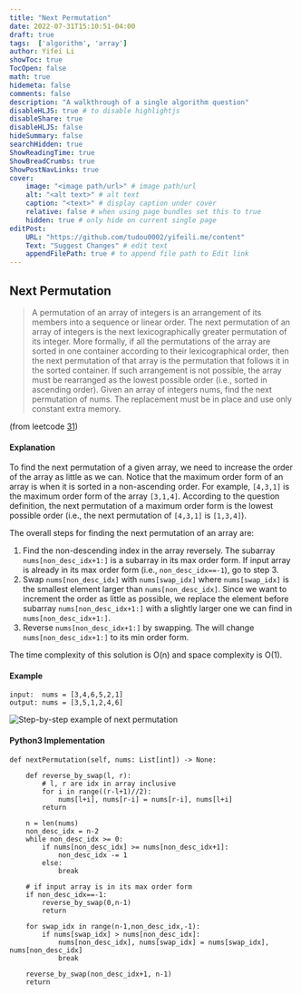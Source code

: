 ```yaml
---
title: "Next Permutation"
date: 2022-07-31T15:10:51-04:00
draft: true
tags:  ['algorithm', 'array']
author: Yifei Li
showToc: true
TocOpen: false
math: true
hidemeta: false
comments: false
description: "A walkthrough of a single algorithm question"
disableHLJS: true # to disable highlightjs
disableShare: true
disableHLJS: false
hideSummary: false
searchHidden: true
ShowReadingTime: true
ShowBreadCrumbs: true
ShowPostNavLinks: true
cover:
    image: "<image path/url>" # image path/url
    alt: "<alt text>" # alt text
    caption: "<text>" # display caption under cover
    relative: false # when using page bundles set this to true
    hidden: true # only hide on current single page
editPost:
    URL: "https://github.com/tudou0002/yifeili.me/content"
    Text: "Suggest Changes" # edit text
    appendFilePath: true # to append file path to Edit link
---
```


## Next Permutation
> A permutation of an array of integers is an arrangement of its members into a sequence or linear order. The next permutation of an array of integers is the next lexicographically greater permutation of its integer. More formally, if all the permutations of the array are sorted in one container according to their lexicographical order, then the next permutation of that array is the permutation that follows it in the sorted container. If such arrangement is not possible, the array must be rearranged as the lowest possible order (i.e., sorted in ascending order). Given an array of integers nums, find the next permutation of nums.
The replacement must be in place and use only constant extra memory.

(from leetcode [31]())

#### Explanation
To find the next permutation of a given array, we need to increase the order of the array as little as we can. Notice that the maximum order form of an array is when it is sorted in a non-ascending order. For example, `[4,3,1]` is the maximum order form of the array `[3,1,4]`. According to the question definition, the next permutation of a maximum order form is the lowest possible order (i.e., the next permutation of `[4,3,1]` is `[1,3,4]`). 

The overall steps for finding the next permutation of an array are:
1. Find the non-descending index in the array reversely. The subarray `nums[non_desc_idx+1:]` is a subarray in its max order form. If input array is already in its max order form (i.e., `non_desc_idx==-1`), go to step 3.
2. Swap `nums[non_desc_idx]` with `nums[swap_idx]` where `nums[swap_idx]` is the smallest element larger than `nums[non_desc_idx]`. Since we want to increment the order as little as possible, we replace the element before subarray `nums[non_desc_idx+1:]` with a slightly larger one we can find in `nums[non_desc_idx+1:]`.
3. Reverse `nums[non_desc_idx+1:]` by swapping. The will change `nums[non_desc_idx+1:]` to its min order form. 

The time complexity of this solution is O(n) and space complexity is O(1).

#### Example
```
input:  nums = [3,4,6,5,2,1]
output: nums = [3,5,1,2,4,6]
```
![Step-by-step example of next permutation](/next_permutation.PNG#center)


#### Python3 Implementation
```python3
def nextPermutation(self, nums: List[int]) -> None:

    def reverse_by_swap(l, r):
        # l, r are idx in array inclusive
        for i in range((r-l+1)//2):
            nums[l+i], nums[r-i] = nums[r-i], nums[l+i]
        return 

    n = len(nums)
    non_desc_idx = n-2
    while non_desc_idx >= 0:
        if nums[non_desc_idx] >= nums[non_desc_idx+1]:
            non_desc_idx -= 1
        else:
            break
    
    # if input array is in its max order form
    if non_desc_idx==-1:
        reverse_by_swap(0,n-1)
        return
    
    for swap_idx in range(n-1,non_desc_idx,-1):
        if nums[swap_idx] > nums[non_desc_idx]:
            nums[non_desc_idx], nums[swap_idx] = nums[swap_idx], nums[non_desc_idx]
            break
    
    reverse_by_swap(non_desc_idx+1, n-1)
    return
```